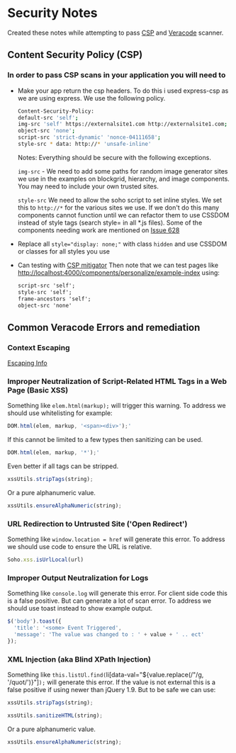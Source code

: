 # Security Notes

Created these notes while attempting to pass [CSP](https://csp.withgoogle.com/docs/adopting-csp.html) and [Veracode](https://www.veracode.com/security/vulnerability-scanning-tools) scanner.

## Content Security Policy (CSP)

### In order to pass CSP scans in your application you will need to

- Make your app return the csp headers. To do this i used express-csp as we are using express. We use the following policy.

    ```bash
    Content-Security-Policy:
    default-src 'self';
    img-src 'self' https://externalsite1.com http://externalsite1.com;
    object-src 'none';
    script-src 'strict-dynamic' 'nonce-04111658';
    style-src * data: http://* 'unsafe-inline'
    ```

    Notes: Everything should be secure with the following exceptions.

    `img-src` - We need to add some paths for random image generator sites we use in the examples on blockgrid, hierarchy, and image components. You may need to include your own trusted sites.

    `style-src` We need to allow the soho script to set inline styles. We set this to `http://*` for the various sites we use. If we don't do this many components cannot function until we can refactor them to use CSSDOM instead of style tags (search style= in all *.js files). Some of the components needing work are mentioned on [Issue 628](https://github.com/infor-design/enterprise/issues/628)
- Replace all `style="display: none;"` with class `hidden` and use CSSDOM or classes for all styles you use
- Can testing with [CSP mitigator](https://chrome.google.com/webstore/detail/csp-mitigator/gijlobangojajlbodabkpjpheeeokhfa?hl=en)
    Then note that we can test pages like <http://localhost:4000/components/personalize/example-index> using:

    ```html
    script-src 'self';
    style-src 'self';
    frame-ancestors 'self';
    object-src 'none'
    ```

## Common Veracode Errors and remediation

### Context Escaping

[Escaping Info](http://jehiah.cz/a/guide-to-escape-sequences)

### Improper Neutralization of Script-Related HTML Tags in a Web Page (Basic XSS)

Something like `elem.html(markup);` will trigger this warning. To address we should use whitelisting for example:

```javascript
DOM.html(elem, markup, '<span><div>');'
```

If this cannot be limited to a few types then sanitizing can be used.

```javascript
DOM.html(elem, markup, '*');'
```

Even better if all tags can be stripped.

```javascript
xssUtils.stripTags(string);
```

Or a pure alphanumeric value.

```javascript
xssUtils.ensureAlphaNumeric(string);
```

### URL Redirection to Untrusted Site ('Open Redirect')

Something like `window.location = href` will generate this error. To address we should use code to ensure the URL is relative.

```javascript
Soho.xss.isUrlLocal(url)
```

### Improper Output Neutralization for Logs

Something like `console.log` will generate this error. For client side code this is a false positive. But can generate a lot of scan error. To address we should use toast instead to show example output.

```javascript
$('body').toast({
  'title': '<some> Event Triggered',
  'message': 'The value was changed to : ' + value + ' .. ect'
});
```

### XML Injection (aka Blind XPath Injection)

Something like `this.listUl.find(`li[data-val="${value.replace(/"/g, '/quot/')}"]`);` will generate this error. If the value is not external this is a false positive if using newer than jQuery 1.9. But to be safe we can use:

```javascript
xssUtils.stripTags(string);
```

```javascript
xssUtils.sanitizeHTML(string);
```

Or a pure alphanumeric value.

```javascript
xssUtils.ensureAlphaNumeric(string);
```
